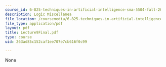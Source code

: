 ```yaml
---
course_id: 6-825-techniques-in-artificial-intelligence-sma-5504-fall-2002
description: Logic Miscellanea
file_location: /coursemedia/6-825-techniques-in-artificial-intelligence-sma-5504-fall-2002/263ad85c152caf1ee707e7cb616f0c99_Lecture9Final.pdf
file_type: application/pdf
layout: pdf
title: Lecture9Final.pdf
type: course
uid: 263ad85c152caf1ee707e7cb616f0c99

---
```

None